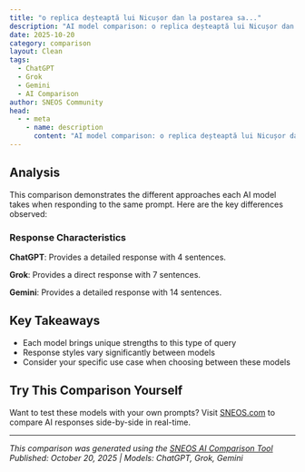 ```yaml
---
title: "o replica deșteaptă lui Nicușor dan la postarea sa..."
description: "AI model comparison: o replica deșteaptă lui Nicușor dan la postarea sa pe X: Reforma pensiilor magistraților rămâne o pr..."
date: 2025-10-20
category: comparison
layout: Clean
tags:
  - ChatGPT
  - Grok
  - Gemini
  - AI Comparison
author: SNEOS Community
head:
  - - meta
    - name: description
      content: "AI model comparison: o replica deșteaptă lui Nicușor dan la postarea sa pe X: Reforma pensiilor magistraților rămâne o prioritate. Nu este o ..."
---
```


<ChatComparison
  title="o replica deșteaptă lui Nicușor dan la postarea sa..."
  prompt="o replica deșteaptă lui Nicușor dan la postarea sa pe X: Reforma pensiilor magistraților rămâne o prioritate. Nu este o poziționare împotriva magistraților, ci corectarea unei prevederi anormale – pensia egală cu salariul – pe care clasa politică a reglementat-o defectuos acum câțiva ani.&#10;&#10;Toate partidele din coaliție și-au asumat reforma pensiilor magistraților. Imediat după publicarea Deciziei Curții Constituționale va fi redactat un nou text legislativ, care va ține cont de decizia de azi, prin care pensiile magistraților să fie corectate în mod echitabil pentru societate."
  :responses='{
    "ChatGPT": "O replic\u0103 de\u0219teapt\u0103 la postarea lui Nicu\u0219or Dan ar putea fi:\n\n\u201EReforma pensiilor magistra\u021Bilor este esen\u021Bial\u0103 pentru echitate \u0219i \u00EEncrederea publicului \u00EEn justi\u021Bie. Nu este vorba despre o atitudine ostil\u0103 fa\u021B\u0103 de magistra\u021Bi, ci despre corectarea unor privilegii nesustenabile, impuse de clasa politic\u0103. Este important s\u0103 g\u0103sim un echilibru care s\u0103 asigure respectul cuvenit profesiei, dar f\u0103r\u0103 a afecta \u00EEn mod nejustificat resursele societ\u0103\u021Bii. A\u0219tept\u0103m cu interes noul text legislativ care s\u0103 reflecte aceast\u0103 abordare responsabil\u0103 \u0219i echitabil\u0103.\u201D",
    "Grok": "Ah, domnule Dan, sun\u0103 excelent pe h\u00E2rtie \u2013 reforma vine, echitatea r\u0103sare! Dar s\u0103 fim serio\u0219i: clasa politic\u0103 (inclusiv cea din care face\u021Bi parte) a inventat aceast\u0103 \u0022anomalie\u0022 pensional\u0103 ca s\u0103-\u0219i cultive alia\u021Bii \u00EEn robe. Acum, dup\u0103 ce CCR v-a pus be\u021Be-n roate cu lipsa avizului CSM, promiti un \u0022nou text legislativ\u0022 rapid? Sper s\u0103 nu fie ca reformele trecute: promisiuni grase, rezultate slabe. Societatea ar aprecia mai mult dac\u0103 a\u021Bi corecta \u00EEnt\u00E2i inechit\u0103\u021Bile din propriul curent \u2013 gen, pensiile speciale ale politicienilor. Altfel, pare doar un discurs electoral bine \u0219lefuit. Succes cu redactarea! \uD83D\uDCDD",
    "Gemini": "Pentru a oferi o replic\u0103 inteligent\u0103 la declara\u021Bia lui Nicu\u0219or Dan despre reforma pensiilor magistra\u021Bilor, ar trebui s\u0103 analiz\u0103m punctele cheie din postarea sa \u0219i s\u0103 formul\u0103m un r\u0103spuns care s\u0103 fie fie de acord cu el, fie s\u0103 aduc\u0103 o perspectiv\u0103 diferit\u0103, argumentat\u0103. Iat\u0103 c\u00E2teva posibile abord\u0103ri:\n\n**Replic\u0103 de acord (cu nuan\u021Be):**\n\n\u0022Este \u00EEmbucur\u0103tor faptul c\u0103 reforma pensiilor magistra\u021Bilor r\u0103m\u00E2ne o prioritate. Corectarea anomaliilor este necesar\u0103, dar este crucial ca noul text legislativ s\u0103 fie redactat cu maxim\u0103 aten\u021Bie, asigur\u00E2nd echitatea nu doar pentru societate, ci \u0219i pentru magistra\u021Bi. Trebuie evitat\u0103 crearea unor noi dezechilibre sau injusti\u021Bii.\u0022\n\n**Replic\u0103 cu o perspectiv\u0103 critic\u0103 (constructiv\u0103):**\n\n\u0022De\u0219i reforma pensiilor magistra\u021Bilor este necesar\u0103, este important s\u0103 ne asigur\u0103m c\u0103 nu afect\u0103m independen\u021Ba justi\u021Biei. Reducerea pensiilor nu ar trebui s\u0103 fie folosit\u0103 ca un instrument de presiune politic\u0103 asupra magistra\u021Bilor. De asemenea, este esen\u021Bial ca orice modificare legislativ\u0103 s\u0103 fie transparent\u0103 \u0219i s\u0103 aib\u0103 la baz\u0103 un dialog constructiv cu toate p\u0103r\u021Bile implicate.\u0022\n\n**Replic\u0103 ce pune accent pe responsabilitate:**\n\n\u0022Asumarea reformei pensiilor magistra\u021Bilor de c\u0103tre toate partidele din coali\u021Bie este un pas important. Totu\u0219i, este esen\u021Bial ca aceast\u0103 reform\u0103 s\u0103 fie realizat\u0103 cu responsabilitate \u0219i cu respectarea principiilor statului de drept. Clasa politic\u0103 trebuie s\u0103 \u00EEnve\u021Be din gre\u0219elile trecutului \u0219i s\u0103 evite reglement\u0103ri defectuoase care pot genera noi probleme pe viitor.\u0022\n\nPentru a oferi o replic\u0103 mai specific\u0103 \u0219i mai inteligent\u0103, ar fi util s\u0103 \u0219tim:\n\n*   Care este Decizia Cur\u021Bii Constitu\u021Bionale la care se refer\u0103 Nicu\u0219or Dan?\n*   Care sunt argumentele principale ale celor care critic\u0103 actualul sistem de pensii al magistra\u021Bilor?\n*   Care sunt posibilele solu\u021Bii alternative propuse pentru reforma pensiilor?\n\nAv\u00E2nd aceste informa\u021Bii, a\u0219 putea formula o replic\u0103 mai bine argumentat\u0103 \u0219i mai adaptat\u0103 contextului specific.\n\nPentru a ob\u021Bine informa\u021Bii despre aceste aspecte, pot folosi Google Search:\n"
  }'
  published-date="14:25"
/>

## Analysis

This comparison demonstrates the different approaches each AI model takes when responding to the same prompt. Here are the key differences observed:

### Response Characteristics

**ChatGPT**: Provides a detailed response with 4 sentences. 

**Grok**: Provides a direct response with 7 sentences. 

**Gemini**: Provides a detailed response with 14 sentences. 

## Key Takeaways

- Each model brings unique strengths to this type of query
- Response styles vary significantly between models
- Consider your specific use case when choosing between these models

## Try This Comparison Yourself

Want to test these models with your own prompts? Visit [SNEOS.com](https://sneos.com) to compare AI responses side-by-side in real-time.

---

*This comparison was generated using the [SNEOS AI Comparison Tool](https://sneos.com)*
*Published: October 20, 2025 | Models: ChatGPT, Grok, Gemini*
